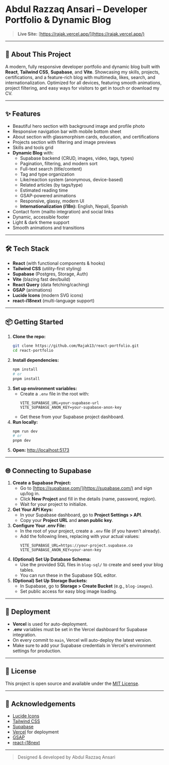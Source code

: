 # Abdul Razzaq Ansari – Developer Portfolio & Dynamic Blog

> **Live Site:** [https://rajak.vercel.app/](https://rajak.vercel.app/)

---

## 🚀 About This Project

A modern, fully responsive developer portfolio and dynamic blog built with **React**, **Tailwind CSS**, **Supabase**, and **Vite**. Showcasing my skills, projects, certifications, and a feature-rich blog with multimedia, likes, search, and internationalization. Optimized for all devices, featuring smooth animations, project filtering, and easy ways for visitors to get in touch or download my CV.

---

## ✨ Features

- Beautiful hero section with background image and profile photo
- Responsive navigation bar with mobile bottom sheet
- About section with glassmorphism cards, education, and certifications
- Projects section with filtering and image previews
- Skills and tools grid
- **Dynamic Blog** with:
  - Supabase backend (CRUD, images, video, tags, types)
  - Pagination, filtering, and modern sort
  - Full-text search (title/content)
  - Tag and type organization
  - Like/reaction system (anonymous, device-based)
  - Related articles (by tags/type)
  - Estimated reading time
  - GSAP-powered animations
  - Responsive, glassy, modern UI
  - **Internationalization (i18n):** English, Nepali, Spanish
- Contact form (mailto integration) and social links
- Dynamic, accessible footer
- Light & dark theme support
- Smooth animations and transitions

---

## 🛠️ Tech Stack

- **React** (with functional components & hooks)
- **Tailwind CSS** (utility-first styling)
- **Supabase** (Postgres, Storage, Auth)
- **Vite** (blazing fast dev/build)
- **React Query** (data fetching/caching)
- **GSAP** (animations)
- **Lucide Icons** (modern SVG icons)
- **react-i18next** (multi-language support)

---

## 📦 Getting Started

1. **Clone the repo:**
   ```bash
   git clone https://github.com/Rajak13/react-portfolio.git
   cd react-portfolio
   ```
2. **Install dependencies:**
   ```bash
   npm install
   # or
   pnpm install
   ```
3. **Set up environment variables:**
   - Create a `.env` file in the root with:
     ```env
     VITE_SUPABASE_URL=your-supabase-url
     VITE_SUPABASE_ANON_KEY=your-supabase-anon-key
     ```
   - Get these from your Supabase project dashboard.
4. **Run locally:**
   ```bash
   npm run dev
   # or
   pnpm dev
   ```
5. **Open:** [http://localhost:5173](http://localhost:5173)

---

## 🌐 Connecting to Supabase

1. **Create a Supabase Project:**
   - Go to [https://supabase.com/](https://supabase.com/) and sign up/log in.
   - Click **New Project** and fill in the details (name, password, region).
   - Wait for your project to initialize.
2. **Get Your API Keys:**
   - In your Supabase dashboard, go to **Project Settings > API**.
   - Copy your **Project URL** and **anon public key**.
3. **Configure Your .env File:**
   - In the root of your project, create a `.env` file (if you haven't already).
   - Add the following lines, replacing with your actual values:
     ```env
     VITE_SUPABASE_URL=https://your-project.supabase.co
     VITE_SUPABASE_ANON_KEY=your-anon-key
     ```
4. **(Optional) Set Up Database Schema:**
   - Use the provided SQL files in `blog-sql/` to create and seed your blog tables.
   - You can run these in the Supabase SQL editor.
5. **(Optional) Set Up Storage Buckets:**
   - In Supabase, go to **Storage > Create Bucket** (e.g., `blog-images`).
   - Set public access for easy blog image loading.

---

## 🚀 Deployment

- **Vercel** is used for auto-deployment.
- **.env** variables must be set in the Vercel dashboard for Supabase integration.
- On every commit to `main`, Vercel will auto-deploy the latest version.
- Make sure to add your Supabase credentials in Vercel's environment settings for production.

---

## 📄 License

This project is open source and available under the [MIT License](LICENSE).

---

## 🙏 Acknowledgements

- [Lucide Icons](https://lucide.dev/)
- [Tailwind CSS](https://tailwindcss.com/)
- [Supabase](https://supabase.com/)
- [Vercel](https://vercel.com/) for deployment
- [GSAP](https://greensock.com/gsap/)
- [react-i18next](https://react.i18next.com/)

---

> Designed & developed by Abdul Razzaq Ansari